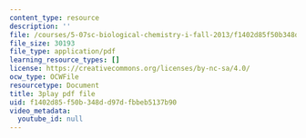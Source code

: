 ```yaml
---
content_type: resource
description: ''
file: /courses/5-07sc-biological-chemistry-i-fall-2013/f1402d85f50b348dd97dfbbeb5137b90_BY__sHZYi7Q.pdf
file_size: 30193
file_type: application/pdf
learning_resource_types: []
license: https://creativecommons.org/licenses/by-nc-sa/4.0/
ocw_type: OCWFile
resourcetype: Document
title: 3play pdf file
uid: f1402d85-f50b-348d-d97d-fbbeb5137b90
video_metadata:
  youtube_id: null
---
```


